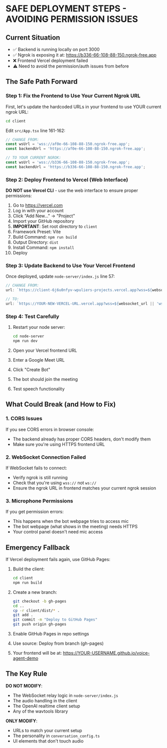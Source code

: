 # SAFE DEPLOYMENT STEPS - AVOIDING PERMISSION ISSUES

## Current Situation
- ✅ Backend is running locally on port 3000
- ✅ Ngrok is exposing it at: https://b336-66-108-88-150.ngrok-free.app
- ❌ Frontend Vercel deployment failed
- ⚠️ Need to avoid the permission/auth issues from before

## The Safe Path Forward

### Step 1: Fix the Frontend to Use Your Current Ngrok URL

First, let's update the hardcoded URLs in your frontend to use YOUR current ngrok URL:

```bash
cd client
```

Edit `src/App.tsx` line 161-162:
```javascript
// CHANGE FROM:
const wsUrl = 'wss://af0e-66-108-88-150.ngrok-free.app';
const backendUrl = 'https://af0e-66-108-88-150.ngrok-free.app';

// TO YOUR CURRENT NGROK:
const wsUrl = 'wss://b336-66-108-88-150.ngrok-free.app';
const backendUrl = 'https://b336-66-108-88-150.ngrok-free.app';
```

### Step 2: Deploy Frontend to Vercel (Web Interface)

**DO NOT use Vercel CLI** - use the web interface to ensure proper permissions:

1. Go to https://vercel.com
2. Log in with your account
3. Click "Add New..." → "Project"
4. Import your GitHub repository
5. **IMPORTANT**: Set root directory to `client`
6. Framework Preset: Vite
7. Build Command: `npm run build`
8. Output Directory: `dist`
9. Install Command: `npm install`
10. Deploy

### Step 3: Update Backend to Use Your Vercel Frontend

Once deployed, update `node-server/index.js` line 57:

```javascript
// CHANGE FROM:
url: `https://client-6j6u0nfyv-wpuliers-projects.vercel.app?wss=${websocket_url || 'wss://af0e-66-108-88-150.ngrok-free.app'}`

// TO:
url: `https://YOUR-NEW-VERCEL-URL.vercel.app?wss=${websocket_url || 'wss://b336-66-108-88-150.ngrok-free.app'}`
```

### Step 4: Test Carefully

1. Restart your node server:
   ```bash
   cd node-server
   npm run dev
   ```

2. Open your Vercel frontend URL
3. Enter a Google Meet URL
4. Click "Create Bot"
5. The bot should join the meeting
6. Test speech functionality

## What Could Break (and How to Fix)

### 1. CORS Issues
If you see CORS errors in browser console:
- The backend already has proper CORS headers, don't modify them
- Make sure you're using HTTPS frontend URL

### 2. WebSocket Connection Failed
If WebSocket fails to connect:
- Verify ngrok is still running
- Check that you're using `wss://` not `ws://`
- Ensure the ngrok URL in frontend matches your current ngrok session

### 3. Microphone Permissions
If you get permission errors:
- This happens when the bot webpage tries to access mic
- The bot webpage (what shows in the meeting) needs HTTPS
- Your control panel doesn't need mic access

## Emergency Fallback

If Vercel deployment fails again, use GitHub Pages:

1. Build the client:
   ```bash
   cd client
   npm run build
   ```

2. Create a new branch:
   ```bash
   git checkout -b gh-pages
   cd ..
   cp -r client/dist/* .
   git add .
   git commit -m "Deploy to GitHub Pages"
   git push origin gh-pages
   ```

3. Enable GitHub Pages in repo settings
4. Use source: Deploy from branch (gh-pages)
5. Your frontend will be at: https://YOUR-USERNAME.github.io/voice-agent-demo

## The Key Rule

**DO NOT MODIFY**:
- The WebSocket relay logic in `node-server/index.js`
- The audio handling in the client
- The OpenAI realtime client setup
- Any of the wavtools library

**ONLY MODIFY**:
- URLs to match your current setup
- The personality in `conversation_config.ts`
- UI elements that don't touch audio 